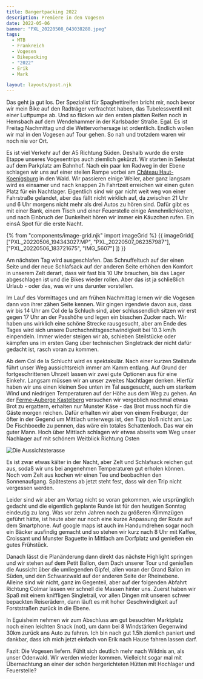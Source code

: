 ```yaml
---
title: Bangertpacking 2022
description: Premiere in den Vogesen 
date: 2022-05-06
banner: "PXL_20220508_043038288.jpeg"
tags:
  - MTB
  - Frankreich
  - Vogesen
  - Bikepacking
  - "2022"
  - Erik
  - Mark

layout: layouts/post.njk
---
```


Das geht ja gut los. Der Spezialist für Spaghettireifen bricht mir, noch bevor wir mein Bike auf den Radträger verfrachtet haben, das Tubelessventil mit einer Luftpumpe ab. Und so flicken wir den ersten platten Reifen noch in Hemsbach auf dem Wendehammer in der Karlsbader Straße. Egal. Es ist Freitag Nachmittag und die Wettervorhersage ist ordentlich. Endlich wollen wir mal in den Vogesen auf Tour gehen. So nah und trotzdem waren wir noch nie vor Ort. 

Es ist viel Verkehr auf der A5 Richtung Süden. Deshalb wurde die erste Etappe unseres Vogesentrips auch ziemlich gekürzt. Wir starten in Selestat auf dem Parkplatz am Bahnhof. Nach ein paar km Radweg in der Ebene schlagen wir uns auf einer steilen Rampe vorbei am [Château Haut-Koenigsburg](https://www.haut-koenigsbourg.fr/) in den Wald. Wir passieren einige Weiler, aber ganz langsam wird es einsamer und nach knappen 2h Fahrtzeit erreichen wir einen guten Platz für ein Nachtlager. Eigentlich sind wir gar nicht weit weg von einer Fahrstraße gelandet, aber das fällt nicht wirklich auf, da zwischen 21 Uhr und 6 Uhr morgens nicht mehr als drei Autos zu hören sind. Dafür gibt es mit einer Bank, einem Tisch und einer Feuerstelle einige Annehmlichkeiten, und nach Einbruch der Dunkelheit hören wir immer ein Käuzchen rufen. Ein einsA Spot für die erste Nacht.

{% from "components/image-grid.njk" import imageGrid %}
{{ imageGrid([
 ["PXL_20220506_194343027.MP", "PXL_20220507_062357987"],
 ["PXL_20220506_183721675", "IMG_5607"]
]) }}

Am nächsten Tag wird ausgeschlafen. Das Schnuffeltuch auf der einen Seite und der neue Schlafsack auf der anderen Seite erhöhen den Komfort in unserem Zelt derart, dass wir fast bis 10 Uhr brauchen, bis das Lager abgeschlagen ist und die Bikes wieder rollen. Aber das ist ja schließlich Urlaub - oder das, was wir uns darunter vorstellen.

Im Lauf des Vormittages und am frühen Nachmittag lernen wir die Vogesen dann von ihrer zähen Seite kennen. Wir gingen irgendwie davon aus, dass wir bis 14 Uhr am Col de la Schluch sind, aber schlussendlich sitzen wir erst gegen 17 Uhr an der Passhöhe und legen ein bisschen Zucker nach. Wir haben uns wirklich eine schöne Strecke rausgesucht, aber am Ende des Tages wird sich unsere Durchschnittsgeschwindigkeit bei 10.3 km/h einpendeln. Immer wieder steigen wir ab, schieben Steilstücke oder kämpfen uns im ersten Gang über technischen Singletrack der nicht dafür gedacht ist, rasch voran zu kommen.

Ab dem Col de la Schlucht wird es spektakulär. Nach einer kurzen Steilstufe führt unser Weg aussichtsreich immer am Kamm entlang. Auf Grund der fortgeschrittenen Uhrzeit lassen wir zwei gute Optionen aus für eine Einkehr. Langsam müssen wir an unser zweites Nachtlager denken. Hierfür haben wir uns einen kleinen See unten im Tal ausgesucht, auch um starkem Wind und niedrigen Temperaturen auf der Höhe aus dem Weg zu gehen. An der [Ferme-Auberge Kastelberg](https://www.ferme-auberge-kastelberg.fr/) versuchen wir vergeblich nochmal etwas Brot zu ergattern, erhalten nur Munster Käse - das Brot muss noch für die Gäste morgen reichen. Dafür erhalten wir aber von einem Freiburger, der öfter in der Gegend um Mittlach unterwegs ist, den Tipp bloß nicht am Lac De Fischboedle zu pennen, das wäre ein totales Schattenloch. Das war ein guter Mann. Hoch über Mittlach schlagen wir etwas abseits vom Weg unser Nachlager auf mit schönem Weitblick Richtung Osten

![Die Aussichtsterasse](media/PXL_20220507_182046608.MP.jpeg "Die Aussichtsterasse")

Es ist zwar etwas kälter in der Nacht, aber Zelt und Schlafsack reichen gut aus, sodaß wir uns bei angenehmen Temperaturen gut erholen können. Noch vom Zelt aus kochen wir einen Tee und beobachten den Sonnenaufgang. Spätestens ab jetzt steht fest, dass wir den Trip nicht vergessen werden.

Leider sind wir aber am Vortag nicht so voran gekommen, wie ursprünglich gedacht und die eigentlich geplante Runde ist für den heutigen Sonntag eindeutig zu lang. Was vor zehn Jahren noch zu größeren Klimmzügen geführt hätte, ist heute aber nur noch eine kurze Anpassung der Route auf dem Smartphone. Auf google maps ist auch im Handumdrehen sogar noch ein Bäcker ausfindig gemacht und so stehen wir kurz nach 8 Uhr mit Kaffee, Croissant und Munster Baguette in Mittlach am Dorfplatz und genießen ein gutes Frühstück.

Danach lässt die Planänderung dann direkt das nächste Highlight springen und wir stehen auf dem Petit Ballon, dem Dach unserer Tour und genießen die Aussicht über die umliegenden Gipfel, allen voran der Grand Ballon im Süden, und den Schwarzwald auf der anderen Seite der Rheinebene. Alleine sind wir nicht, ganz im Gegenteil, aber auf der folgenden Abfahrt Richtung Colmar lassen wir schnell die Massen hinter uns. Zuerst haben wir Spaß mit einem kniffligen Singletrail, vor allen Dingen mit unseren schwer bepackten Reiserädern, dann läuft es mit hoher Geschwindigkeit auf Forststraßen zurück in die Ebene.

In Eguisheim nehmen wir zum Abschluss am gut besuchten Marktplatz noch einen leichten Snack (not), um dann bei 8 Windstärken Gegenwind 30km zurück ans Auto zu fahren. Ich bin nach gut 1.5h ziemlich paniert und dankbar, dass ich mich jetzt einfach von Erik nach Hause fahren lassen darf.

Fazit: Die Vogesen liefern. Fühlt sich deutlich mehr nach Wildnis an, als unser Odenwald. Wir werden wieder kommen. Vielleicht sogar mal mit Übernachtung an einer der schön hergerichteten Hütten mit Hochlager und Feuerstelle?

